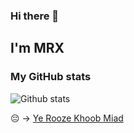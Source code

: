 ### Hi there 👋

## I'm MRX

### My GitHub stats

![Github stats](https://github-readme-stats.vercel.app/api?username=temzes&show_icons=true)

😔 -> <a href="https://open.spotify.com/track/4WHYHzb34wiwszx8U0qodH" title="Hichkas">Ye Rooze Khoob Miad</a>
